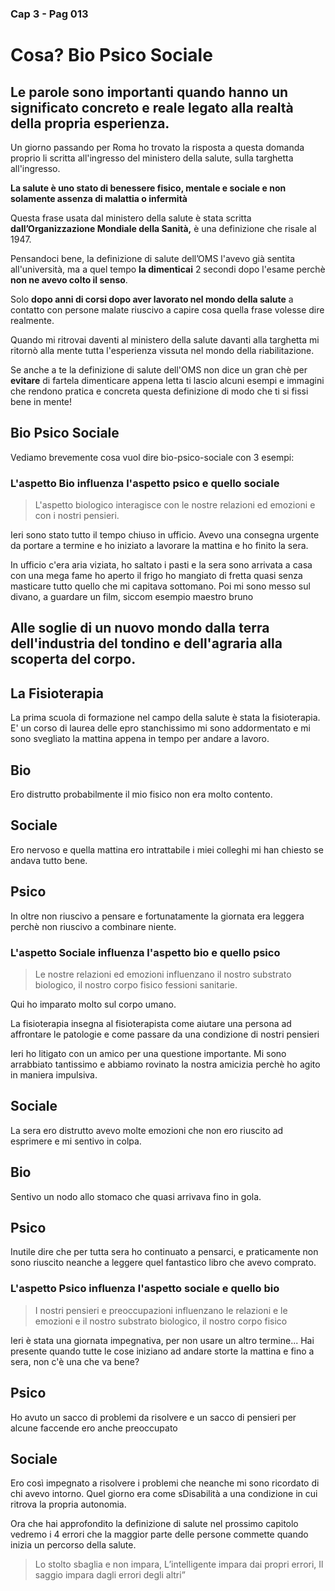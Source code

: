 ### Cap 3 - Pag 013


# Cosa? Bio Psico Sociale 
## Le parole sono importanti quando hanno un significato concreto e reale legato alla realtà della propria esperienza.

Un giorno passando per Roma ho trovato la risposta a questa domanda proprio li scritta all'ingresso del ministero della salute, sulla targhetta all'ingresso.

**La salute è uno stato di benessere fisico, mentale e sociale e non solamente assenza di malattia o infermità**

Questa frase usata dal ministero della salute è stata scritta **dall’Organizzazione Mondiale della Sanità,** è una definizione che risale al 1947.

Pensandoci bene, la definizione di salute dell’OMS l'avevo già sentita all'università, ma a quel tempo **la dimenticai** 2 secondi dopo l'esame perchè **non ne avevo colto il senso**.

Solo **dopo anni di corsi dopo aver lavorato nel mondo della salute** a contatto con persone malate riuscivo a capire cosa quella frase volesse dire realmente.

Quando mi ritrovai daventi al ministero della salute davanti alla targhetta mi ritornò alla mente tutta l'esperienza vissuta nel mondo della riabilitazione.

Se anche a te la definizione di salute dell'OMS non dice un gran chè per **evitare** di fartela dimenticare appena letta ti lascio alcuni esempi e immagini che rendono pratica e concreta questa definizione di modo che ti si fissi bene in mente!


## Bio Psico Sociale

Vediamo brevemente cosa vuol dire bio-psico-sociale con 3 esempi:

### L'aspetto Bio influenza l'aspetto psico e quello sociale

> L'aspetto biologico interagisce con le nostre relazioni ed emozioni e con i nostri pensieri.

Ieri sono stato tutto il tempo chiuso in ufficio. Avevo una consegna urgente da portare a termine e ho iniziato a lavorare la mattina e ho finito la sera.

In ufficio c'era aria viziata, ho saltato i pasti e la sera sono arrivata a casa con una mega fame ho aperto il frigo ho mangiato di fretta quasi senza masticare tutto quello che mi capitava sottomano.
Poi mi sono messo sul divano, a guardare un film, siccom esempio maestro bruno 



## Alle soglie di un nuovo mondo dalla terra dell'industria del tondino e dell'agraria alla scoperta del corpo.

## La Fisioterapia

La prima scuola di formazione nel campo della salute  è stata la fisioterapia. 
E' un corso di laurea delle epro stanchissimo mi sono addormentato e mi sono svegliato la mattina appena in tempo per andare a lavoro.

## Bio

Ero distrutto probabilmente il mio fisico non era molto contento.

## Sociale

Ero nervoso e quella mattina ero intrattabile i miei colleghi mi han chiesto se andava tutto bene.

## Psico

In oltre non riuscivo a pensare e fortunatamente la giornata era leggera perchè non riuscivo a combinare niente.

### L'aspetto Sociale influenza l'aspetto bio e quello psico

> Le nostre relazioni ed emozioni influenzano il nostro substrato biologico, il nostro corpo fisico fessioni sanitarie.

Qui ho imparato molto sul corpo umano.

La fisioterapia insegna al fisioterapista come aiutare una persona ad affrontare le patologie e come passare da una condizione di nostri pensieri

Ieri ho litigato con un amico per una questione importante. Mi sono arrabbiato tantissimo e abbiamo rovinato la nostra amicizia perchè ho agito in maniera impulsiva.

## Sociale

La sera ero distrutto avevo molte emozioni che non ero riuscito ad esprimere e mi sentivo in colpa.

## Bio

Sentivo un nodo allo stomaco che quasi arrivava fino in gola.

## Psico

Inutile dire che per tutta sera ho continuato a pensarci, e praticamente non sono riuscito neanche a leggere quel fantastico libro che avevo comprato.

### L'aspetto Psico influenza l'aspetto sociale e quello bio

> I nostri pensieri e preoccupazioni influenzano le relazioni e le emozioni e il nostro substrato biologico, il nostro corpo fisico

Ieri è stata una giornata impegnativa, per non usare un altro termine... Hai presente quando tutte le cose iniziano ad andare storte la mattina e fino a sera, non c'è una che va bene?

## Psico

Ho avuto un sacco di problemi da risolvere e un sacco di pensieri per alcune faccende ero anche preoccupato

## Sociale

Ero così impegnato a risolvere i problemi che neanche mi sono ricordato di chi avevo intorno. Quel giorno era come sDisabilità a una condizione in cui ritrova la propria autonomia.


Ora che hai approfondito la definizione di salute nel prossimo capitolo vedremo i 4 errori che la maggior parte delle persone commette quando inizia un percorso della salute.

> Lo stolto sbaglia e non impara,
L’intelligente impara dai propri errori,
Il saggio impara dagli errori degli altri”



<!--stackedit_data:
eyJoaXN0b3J5IjpbNDE2MjExNzE5XX0=
-->
